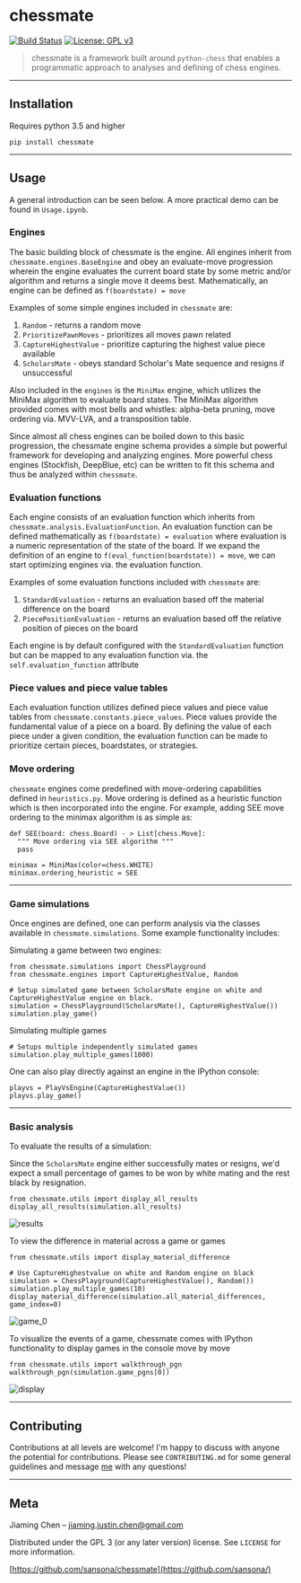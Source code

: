 # chessmate
[![Build Status](https://travis-ci.org/sansona/chessmate.svg?branch=master)](https://travis-ci.org/sansona/chessmate)
[![License: GPL v3](https://img.shields.io/badge/License-GPLv3-blue.svg)](https://www.gnu.org/licenses/gpl-3.0)
> chessmate is a framework built around ```python-chess``` that enables a programmatic approach to analyses and defining of chess engines.

---
## Installation
Requires python 3.5 and higher

```pip install chessmate```

---
## Usage
A general introduction can be seen below. A more practical demo can be found in ```Usage.ipynb```.

### Engines
The basic building block of chessmate is the engine. All engines inherit
from ```chessmate.engines.BaseEngine``` and obey an evaluate-move progression wherein the engine evaluates the current board
state by some metric and/or algorithm and returns a single move it deems best. Mathematically, an engine can be defined as ```f(boardstate) = move```

Examples of some simple engines included in ```chessmate``` are:
  1. ```Random``` - returns a random move
  2. ```PrioritizePawnMoves``` - prioritizes all moves pawn related
  3. ```CaptureHighestValue``` - prioritize capturing the highest value piece available
  4. ```ScholarsMate``` - obeys standard Scholar's Mate sequence and resigns if unsuccessful
  
Also included in the ```engines``` is the ```MiniMax``` engine, which utilizes the MiniMax algorithm to evaluate board states. The MiniMax algorithm provided comes with most bells and whistles: alpha-beta pruning, move ordering via. MVV-LVA, and a transposition table.

Since almost all chess engines can be boiled down to this basic progression, the chessmate engine schema provides a simple but powerful framework for developing and analyzing engines. More powerful chess engines (Stockfish, DeepBlue, etc) can be written to fit this schema and thus be analyzed within ```chessmate```.

### Evaluation functions
Each engine consists of an evaluation function which inherits from ```chessmate.analysis.EvaluationFunction```. An evaluation function can be defined mathematically as ```f(boardstate) = evaluation``` where evaluation is a numeric representation of the state of the board. If we expand the definition of an engine to ```f(eval_function(boardstate)) = move```, we can start optimizing engines via. the evaluation function. 

Examples of some evaluation functions included with ```chessmate``` are:
  1. ```StandardEvaluation``` - returns an evaluation based off the material difference on the board
  2. ```PiecePositionEvaluation``` - returns an evaluation based off the relative position of pieces on the board
 
Each engine is by default configured with the ```StandardEvaluation``` function but can be mapped to any evaluation function via. the ```self.evaluation_function``` attribute

### Piece values and piece value tables
Each evaluation function utilizes defined piece values and piece value tables from ```chessmate.constants.piece_values```. Piece values provide the fundamental value of a piece on a board. By defining the value of each piece under a given condition, the evaluation function can be made to prioritize certain pieces, boardstates, or strategies.

### Move ordering
```chessmate``` engines come predefined with move-ordering capabilities defined in ```heuristics.py```. Move ordering is defined as a heuristic function which is then incorporated into the engine. For example, adding SEE move ordering to the minimax algorithm is as simple as:
```
def SEE(board: chess.Board) - > List[chess.Move]:
  """ Move ordering via SEE algorithm """
  pass
  
minimax = MiniMax(color=chess.WHITE)
minimax.ordering_heuristic = SEE
```
  
---
### Game simulations
Once engines are defined, one can perform analysis via the classes available in ```chessmate.simulations```. Some example functionality includes:

Simulating a game between two engines:

```
from chessmate.simulations import ChessPlayground
from chessmate.engines import CaptureHighestValue, Random

# Setup simulated game between ScholarsMate engine on white and CaptureHighestValue engine on black.
simulation = ChessPlayground(ScholarsMate(), CaptureHighestValue())
simulation.play_game()
```

Simulating multiple games
```
# Setups multiple independently simulated games
simulation.play_multiple_games(1000)
```

One can also play directly against an engine in the IPython console:
```
playvs = PlayVsEngine(CaptureHighestValue())
playvs.play_game()
```

---
### Basic analysis

To evaluate the results of a simulation:

Since the ```ScholarsMate``` engine either successfully mates or resigns, we'd expect a small percentage of games to be won by white mating and the rest black by resignation.
```
from chessmate.utils import display_all_results
display_all_results(simulation.all_results)
```
![results](https://user-images.githubusercontent.com/17757035/82768134-f3b2b880-9de1-11ea-9b96-8a3be118fb80.png)

To view the difference in material across a game or games
```
from chessmate.utils import display_material_difference

# Use CaptureHighestvalue on white and Random engine on black
simulation = ChessPlayground(CaptureHighestValue(), Random())
simulation.play_multiple_games(10)
display_material_difference(simulation.all_material_differences, game_index=0)
```
![game_0](https://user-images.githubusercontent.com/17757035/82845850-0210db00-9e9b-11ea-8183-48958edbc418.png)

To visualize the events of a game, chessmate comes with IPython functionality to display games in the console move by move
```
from chessmate.utils import walkthrough_pgn
walkthrough_pgn(simulation.game_pgns[0])
```
![display](https://user-images.githubusercontent.com/17757035/82768462-07f7b500-9de4-11ea-83ec-97975e9e9017.png)

---
## Contributing
Contributions at all levels are welcome! I'm happy to discuss with anyone
the potential for contributions. Please see ```CONTRIBUTING.md``` for some
general guidelines and message [me](mailto:jiaming.justin.chen@gmail.com) with any questions!

---
## Meta
Jiaming Chen –  jiaming.justin.chen@gmail.com

Distributed under the GPL 3 (or any later version) license. See ``LICENSE`` for more information.

[https://github.com/sansona/chessmate](https://github.com/sansona/)
